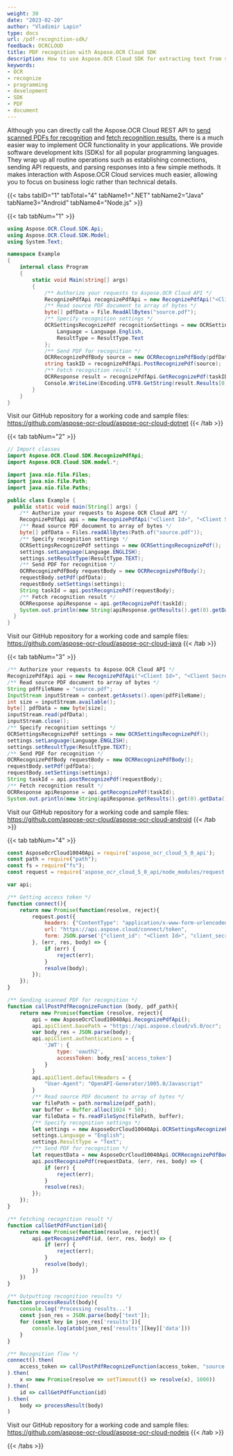 ```yaml
---
weight: 30
date: "2023-02-20"
author: "Vladimir Lapin"
type: docs
url: /pdf-recognition-sdk/
feedback: OCRCLOUD
title: PDF recognition with Aspose.OCR Cloud SDK
description: How to use Aspose.OCR Cloud SDK for extracting text from scanned PDF documents.
keywords:
- OCR
- recognize
- programming
- development
- SDK
- PDF
- document
---
```


Although you can directly call the Aspose.OCR Cloud REST API to [send scanned PDFs for recognition](/ocr/send-pdf-for-recognition/) and [fetch recognition results](/ocr/fetch-pdf-recognition-result/), there is a much easier way to implement OCR functionality in your applications. We provide software development kits (SDKs) for all popular programming languages. They wrap up all routine operations such as establishing connections, sending API requests, and parsing responses into a few simple methods. It makes interaction with Aspose.OCR Cloud services much easier, allowing you to focus on business logic rather than technical details.

{{< tabs tabID="1" tabTotal="4" tabName1=".NET" tabName2="Java" tabName3="Android" tabName4="Node.js" >}}

{{< tab tabNum="1" >}}
```csharp
using Aspose.OCR.Cloud.SDK.Api;
using Aspose.OCR.Cloud.SDK.Model;
using System.Text;

namespace Example
{
	internal class Program
	{
		static void Main(string[] args)
		{
			/** Authorize your requests to Aspose.OCR Cloud API */
			RecognizePdfApi recognizePdfApi = new RecognizePdfApi("<Client Id>", "<Client Secret>");
			/** Read source PDF document to array of bytes */
			byte[] pdfData = File.ReadAllBytes("source.pdf");
			/** Specify recognition settings */
			OCRSettingsRecognizePdf recognitionSettings = new OCRSettingsRecognizePdf {
				Language = Language.English,
				ResultType = ResultType.Text
			};
			/** Send PDF for recognition */
			OCRRecognizePdfBody source = new OCRRecognizePdfBody(pdfData, recognitionSettings);
			string taskID = recognizePdfApi.PostRecognizePdf(source);
			/** Fetch recognition result */
			OCRResponse result = recognizePdfApi.GetRecognizePdf(taskID);
			Console.WriteLine(Encoding.UTF8.GetString(result.Results[0].Data));
		}
	}
}
```

Visit our GitHub repository for a working code and sample files: https://github.com/aspose-ocr-cloud/aspose-ocr-cloud-dotnet
{{< /tab >}}

{{< tab tabNum="2" >}}
```java
// Import classes
import Aspose.OCR.Cloud.SDK.RecognizePdfApi;
import Aspose.OCR.Cloud.SDK.model.*;

import java.nio.file.Files;
import java.nio.file.Path;
import java.nio.file.Paths;

public class Example {
  public static void main(String[] args) {
    /** Authorize your requests to Aspose.OCR Cloud API */
    RecognizePdfApi api = new RecognizePdfApi("<Client Id>", "<Client Secret>");
    /** Read source PDF document to array of bytes */
    byte[] pdfData = Files.readAllBytes(Path.of("source.pdf"));
    /** Specify recognition settings */
    OCRSettingsRecognizePdf settings = new OCRSettingsRecognizePdf();
    settings.setLanguage(Language.ENGLISH);
    settings.setResultType(ResultType.TEXT);
    /** Send PDF for recognition */
    OCRRecognizePdfBody requestBody = new OCRRecognizePdfBody();
    requestBody.setPdf(pdfData);
    requestBody.setSettings(settings);
    String taskId = api.postRecognizePdf(requestBody);
    /** Fetch recognition result */
    OCRResponse apiResponse = api.getRecognizePdf(taskId);
    System.out.println(new String(apiResponse.getResults().get(0).getData(), StandardCharsets.UTF_8) + "\n\n");
  }
}
```

Visit our GitHub repository for a working code and sample files: https://github.com/aspose-ocr-cloud/aspose-ocr-cloud-java
{{< /tab >}}

{{< tab tabNum="3" >}}
```java
/** Authorize your requests to Aspose.OCR Cloud API */
RecognizePdfApi api = new RecognizePdfApi("<Client Id>", "<Client Secret>");
/** Read source PDF document to array of bytes */
String pdfFileName = "source.pdf";
InputStream inputStream = context.getAssets().open(pdfFileName);
int size = inputStream.available();
byte[] pdfData = new byte[size];
inputStream.read(pdfData);
inputStream.close();
/** Specify recognition settings */
OCRSettingsRecognizePdf settings = new OCRSettingsRecognizePdf();
settings.setLanguage(Language.ENGLISH);
settings.setResultType(ResultType.TEXT);
/** Send PDF for recognition */
OCRRecognizePdfBody requestBody = new OCRRecognizePdfBody();
requestBody.setPdf(pdfData);
requestBody.setSettings(settings);
String taskId = api.postRecognizePdf(requestBody);
/** Fetch recognition result */
OCRResponse apiResponse = api.getRecognizePdf(taskId);
System.out.println(new String(apiResponse.getResults().get(0).getData(), StandardCharsets.UTF_8) + "\n\n");
```

Visit our GitHub repository for a working code and sample files: https://github.com/aspose-ocr-cloud/aspose-ocr-cloud-android
{{< /tab >}}

{{< tab tabNum="4" >}}
```js
const AsposeOcrCloud10040Api = require('aspose_ocr_cloud_5_0_api');
const path = require("path");
const fs = require("fs");
const request = require('aspose_ocr_cloud_5_0_api/node_modules/request');

var api;

/** Getting access token */
function connect(){
    return new Promise(function(resolve, reject){
        request.post({
            headers: {"ContentType": "application/x-www-form-urlencoded", "Accept": "application/json;charset=UTF-8"},
            url: "https://api.aspose.cloud/connect/token",
            form: JSON.parse('{"client_id": "<Client Id>", "client_secret": "<Client Secret>", "grant_type": "client_credentials"}')
        }, (err, res, body) => {
            if (err) {
                reject(err);
            }
            resolve(body);
        });
    });
}

/** Sending scanned PDF for recognition */
function callPostPdfRecognizeFunction (body, pdf_path){
    return new Promise(function (resolve, reject){
        api = new AsposeOcrCloud10040Api.RecognizePdfApi();
        api.apiClient.basePath = "https://api.aspose.cloud/v5.0/ocr";
        var body_res = JSON.parse(body);
        api.apiClient.authentications = {
            'JWT': {
                type: 'oauth2',
                accessToken: body_res['access_token']
            }
        }
        api.apiClient.defaultHeaders = {
            "User-Agent": "OpenAPI-Generator/1005.0/Javascript"
        }
        /** Read source PDF document to array of bytes */
        var filePath = path.normalize(pdf_path);
        var buffer = Buffer.alloc(1024 * 50);
        var fileData = fs.readFileSync(filePath, buffer);
        /** Specify recognition settings */
        let settings = new AsposeOcrCloud10040Api.OCRSettingsRecognizePdf();
        settings.Language = "English";
        settings.ResultType = "Text";
        /** Send PDF for recognition */
        let requestData = new AsposeOcrCloud10040Api.OCRRecognizePdfBody(fileData.toString('base64'), settings);
        api.postRecognizePdf(requestData, (err, res, body) => {
            if (err) {
                reject(err);
            }
            resolve(res);
        });
    });
}

/** Fetching recognition result */
function callGetPdfFunction(id){
    return new Promise(function(resolve, reject){
        api.getRecognizePdf(id, (err, res, body) => {
            if (err) {
                reject(err);
            }
            resolve(body);
        })
    })
}

/** Outputting recognition results */
function processResult(body){
    console.log('Processing results...')
    const json_res = JSON.parse(body['text']);
    for (const key in json_res['results']){
        console.log(atob(json_res['results'][key]['data']))
    }
}

/** Recognition flow */
connect().then(
    access_token => callPostPdfRecognizeFunction(access_token, "source.pdf")
).then(
    x => new Promise(resolve => setTimeout(() => resolve(x), 1000))
).then(
    id => callGetPdfFunction(id)
).then(
    body => processResult(body)
)
```

Visit our GitHub repository for a working code and sample files: https://github.com/aspose-ocr-cloud/aspose-ocr-cloud-nodejs
{{< /tab >}}

{{< /tabs >}}
